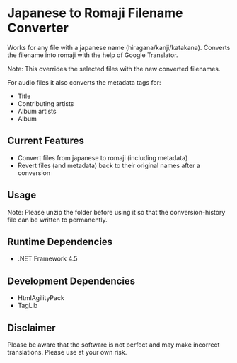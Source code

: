 # Japanese to Romaji Filename Converter
Works for any file with a japanese name (hiragana/kanji/katakana). Converts the filename into romaji with the help of Google Translator.

Note: This overrides the selected files with the new converted filenames.

For audio files it also converts the metadata tags for:
- Title
- Contributing artists
- Album artists
- Album

## Current Features
- Convert files from japanese to romaji (including metadata)
- Revert files (and metadata) back to their original names after a conversion

## Usage
Note: Please unzip the folder before using it so that the conversion-history file can be written to permanently.

## Runtime Dependencies
- .NET Framework 4.5

## Development Dependencies
- HtmlAgilityPack
- TagLib

## Disclaimer
Please be aware that the software is not perfect and may make incorrect translations. Please use at your own risk.
